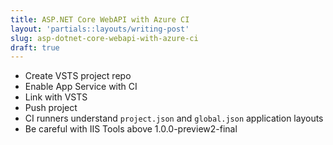 ```yaml
---
title: ASP.NET Core WebAPI with Azure CI
layout: 'partials::layouts/writing-post'
slug: asp-dotnet-core-webapi-with-azure-ci
draft: true
---
```


* Create VSTS project repo
* Enable App Service with CI
* Link with VSTS
* Push project
* CI runners understand `project.json` and `global.json` application layouts
* Be careful with IIS Tools above 1.0.0-preview2-final
